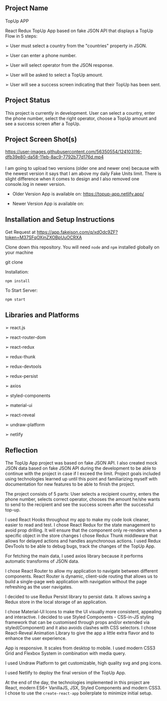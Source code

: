 ## Project Name

####

TopUp APP

React Redux TopUp App based on fake JSON API that displays a TopUp Flow in 5 steps:

➢ User must select a country from the "countries" property in JSON.

➢ User can enter a phone number.

➢ User will select operator from the JSON response.

➢ User will be asked to select a TopUp amount.

➢ User will see a success screen indicating that their TopUp has been sent.

## Project Status

####

This project is currently in development. User can select a country, enter the phone number, select the right operator, choose a TopUp amount and see a success screen after a TopUp.

## Project Screen Shot(s)

https://user-images.githubusercontent.com/56350554/124103116-dfb39e80-da58-11eb-8ac9-7792b77d176d.mp4

####

I am going to upload two versions (older one and newer one) because with the newest version it says that I am above my daily Fake Units limit. There is slight difference when it comes to design and I also removed one console.log in newer version.

* Older Version
App is available on: https://topup-app.netlify.app/

* Newer Version
App is available on: 

## Installation and Setup Instructions

####

Get Request at https://app.fakejson.com/q/xdOdc9ZF?token=M37SFqOXjnZXOBpUuOCRXA

Clone down this repository. You will need `node` and `npm` installed globally on your machine

git clone

Installation:

`npm install`

To Start Server:

`npm start`

## Libraries and Platforms

####

➢ react.js

➢ react-router-dom

➢ react-redux

➢ redux-thunk

➢ redux-devtools

➢ redux-persist

➢ axios

➢ styled-components

➢ material-ui

➢ react-reveal

➢ undraw-platform

➢ netlify

## Reflection

####

The TopUp App project was based on fake JSON API. I also created mock JSON data based on fake JSON API during the development to be able to continue with the project in case if I exceed the limit. Project goals included using technologies learned up until this point and familiarizing myself with documentation for new features to be able to finish the project.

The project consists of 5 parts: User selects a recipient country, enters the phone number, selects correct operator, chooses the amount he/she wants to send to the recipient and see the success screen after the successful top-up.

I used React Hooks throughout my app to make my code look cleaner, easier to read and test. I chose React Redux for the state management to avoid prop drilling. It will ensure that the component only re-renders when a specific object in the store changes I chose Redux Thunk middleware that allows for delayed actions and handles asynchronous actions. I used Redux DevTools to be able to debug bugs, track the changes of the TopUp App.

For fetching the main data, I used axios library because it performs automatic transforms of JSON data.

I chose React Router to allow my application to navigate between different components. React Router is dynamic, client-side routing that allows us to build a single-page web application with navigation without the page refreshing as the user navigates.

I decided to use Redux Persist library to persist data. It allows saving a Redux store in the local storage of an application.

I chose Material-UI Icons to make the UI visually more consistent, appealing and interactive. I decided to use Styled Components - CSS-in-JS styling framework that can be customised through props and/or extended via styled(Component) and it also avoids clashes with CSS selectors. I chose React-Reveal Animation Library to give the app a little extra flavor and to enhance the user experience.

App is responsive. It scales from desktop to mobile. I used modern CSS3 Grid and Flexbox System in combination with media query.

I used Undraw Platform to get customizable, high quality svg and png icons.

I used Netlify to deploy the final version of the TopUp App.

At the end of the day, the technologies implemented in this project are React, modern ES6+ VanillaJS, JSX, Styled Components and modern CSS3. I chose to use the `create-react-app` boilerplate to minimize initial setup.
